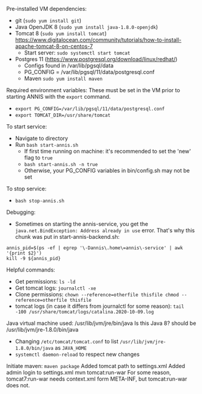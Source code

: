 Pre-installed VM dependencies:
  - git (`sudo yum install git`)
  - Java OpenJDK 8 (`sudo yum install java-1.8.0-openjdk`)
  - Tomcat 8 (`sudo yum install tomcat`) https://www.digitalocean.com/community/tutorials/how-to-install-apache-tomcat-8-on-centos-7
    - Start server: `sudo systemctl start tomcat`
  - Postgres 11 (https://www.postgresql.org/download/linux/redhat/)
    - Configs found in /var/lib/pgsql/data
    - PG_CONFIG = /var/lib/pgsql/11/data/postgresql.conf
    - Maven `sudo yum install maven`

Required environment variables:
These must be set in the VM prior to starting ANNIS with the `export` command.
  - `export PG_CONFIG=/var/lib/pgsql/11/data/postgresql.conf`
  - `export TOMCAT_DIR=/usr/share/tomcat`

To start service:
  - Navigate to directory
  - Run `bash start-annis.sh`
    - If first time running on machine: it's recommended to set the 'new' flag to `true`
    - `bash start-annis.sh -n true`
    - Otherwise, your PG_CONFIG variables in bin/config.sh may not be set  

To stop service:
  - `bash stop-annis.sh`


Debugging:
  - Sometimes on starting the annis-service, you get the `java.net.BindException: Address already in use` error. That's why this chunk was put in start-annis-backend.sh:
  ```shell
  annis_pid=$(ps -ef | egrep '\-Dannis\.home\=annis\-service' | awk '{print $2}')
  kill -9 ${annis_pid}
  ```

Helpful commands:
- Get permissions: `ls -ld`
- Get tomcat logs: `journalctl -xe`
- Clone permissions:
`chown --reference=otherfile thisfile
chmod --reference=otherfile thisfile
`
- tomcat logs (in case it differs from journalctl for some reason):
  `tail -100 /usr/share/tomcat/logs/catalina.2020-10-09.log`


Java virtual machine used: /usr/lib/jvm/jre/bin/java
Is this Java 8?
should be /usr/lib/jvm/jre-1.8.0/bin/java
- Changing `/etc/tomcat/tomcat.conf` to list `/usr/lib/jvm/jre-1.8.0/bin/java` as `JAVA_HOME`
- `systemctl daemon-reload` to respect new changes

Initiate maven: `maven package`
Added tomcat path to settings.xml
Added admin login to settings.xml
mvn tomcat:run-war
For some reason, tomcat7:run-war needs context.xml form META-INF, but tomcat:run-war does not.
